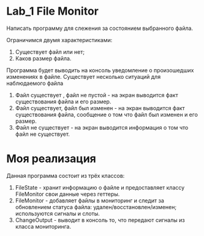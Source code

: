 # Lab_1 File Monitor
Написать программу для слежения за состоянием выбранного файла.

Ограничимся  двумя характеристиками:
1. Существует файл или нет;
2. Каков размер файла.

Программа будет выводить на консоль уведомление о произошедших изменениях в файле.
Существует несколько ситуаций для наблюдаемого файла

1. Файл существует , файл не  пустой - на экран выводится факт существования файла и его  размер.
2. Файл существует, файл был изменен - на экран выводится факт существования файла, сообщение о том что файл был изменен и его размер.  
3. Файл не существует - на экран выводится информация о том что файл не существует.

# Моя реализация

Данная программа состоит из трёх классов:
1. FileState - хранит информацию о файле и предоставляет классу FileMonitor свои данные через геттеры.
2. FileMonitor - добавляет файлы в мониторинг и следит за обновлением статуса файла: удален/восстановлен/изменен; используются сигналы и слоты.
3. ChangeOutput - выводит в консоль то, что передают сигналы из класса мониторинга.
